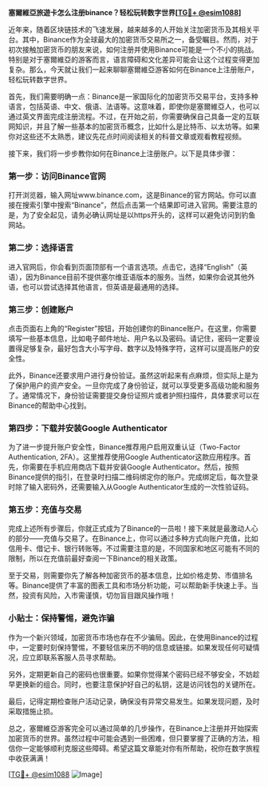 **塞爾維亞旅遊卡怎么注册binance？轻松玩转数字世界[[TG💪+ @esim1088](https://t.me/s/esim1088)]**

近年来，随着区块链技术的飞速发展，越来越多的人开始关注加密货币及其相关平台。其中，Binance作为全球最大的加密货币交易所之一，备受瞩目。然而，对于初次接触加密货币的朋友来说，如何注册并使用Binance可能是一个不小的挑战。特别是对于塞爾維亞的游客而言，语言障碍和文化差异可能会让这个过程变得更加复杂。那么，今天就让我们一起来聊聊塞爾維亞游客如何在Binance上注册账户，轻松玩转数字世界。

首先，我们需要明确一点：Binance是一家国际化的加密货币交易平台，支持多种语言，包括英语、中文、俄语、法语等。这意味着，即使你是塞爾維亞人，也可以通过英文界面完成注册流程。不过，在开始之前，你需要确保自己具备一定的互联网知识，并且了解一些基本的加密货币概念，比如什么是比特币、以太坊等。如果你对这些还不太熟悉，建议先花点时间阅读相关的科普文章或观看教程视频。

接下来，我们将一步步教你如何在Binance上注册账户。以下是具体步骤：

### 第一步：访问Binance官网

打开浏览器，输入网址www.binance.com，这是Binance的官方网站。你可以直接在搜索引擎中搜索“Binance”，然后点击第一个结果即可进入官网。需要注意的是，为了安全起见，请务必确认网址是以https开头的，这样可以避免访问到钓鱼网站。

### 第二步：选择语言

进入官网后，你会看到页面顶部有一个语言选项。点击它，选择“English”（英语），因为Binance目前不提供塞尔维亚语版本的服务。当然，如果你会说其他外语，也可以尝试选择其他语言，但英语是最通用的选择。

### 第三步：创建账户

点击页面右上角的“Register”按钮，开始创建你的Binance账户。在这里，你需要填写一些基本信息，比如电子邮件地址、用户名以及密码。请记住，密码一定要设置得足够复杂，最好包含大小写字母、数字以及特殊字符，这样可以提高账户的安全性。

此外，Binance还要求用户进行身份验证。虽然这听起来有点麻烦，但实际上是为了保护用户的资产安全。一旦你完成了身份验证，就可以享受更多高级功能和服务了。通常情况下，身份验证需要提交身份证照片或者护照扫描件，具体要求可以在Binance的帮助中心找到。

### 第四步：下载并安装Google Authenticator

为了进一步提升账户安全性，Binance推荐用户启用双重认证（Two-Factor Authentication, 2FA）。这里推荐使用Google Authenticator这款应用程序。首先，你需要在手机应用商店下载并安装Google Authenticator。然后，按照Binance提供的指引，在登录时扫描二维码绑定你的账户。完成绑定后，每次登录时除了输入密码外，还需要输入从Google Authenticator生成的一次性验证码。

### 第五步：充值与交易

完成上述所有步骤后，你就正式成为了Binance的一员啦！接下来就是最激动人心的部分——充值与交易了。在Binance上，你可以通过多种方式向账户充值，比如信用卡、借记卡、银行转账等。不过需要注意的是，不同国家和地区可能有不同的限制，所以在充值前最好查阅一下Binance的相关政策。

至于交易，则需要你先了解各种加密货币的基本信息，比如价格走势、市值排名等。Binance提供了丰富的图表工具和市场分析功能，可以帮助新手快速上手。当然，投资有风险，入市需谨慎，切勿盲目跟风操作哦！

### 小贴士：保持警惕，避免诈骗

作为一个新兴领域，加密货币市场也存在不少骗局。因此，在使用Binance的过程中，一定要时刻保持警惕，不要轻信来历不明的信息或链接。如果发现任何可疑情况，应立即联系客服人员寻求帮助。

另外，定期更新自己的密码也很重要。如果你觉得某个密码已经不够安全，不妨趁早更换新的组合。同时，也要注意保护好自己的私钥，这是访问钱包的关键所在。

最后，记得定期检查账户活动记录，确保没有异常交易发生。如果发现问题，及时采取措施止损。

总之，塞爾維亞游客完全可以通过简单的几步操作，在Binance上注册并开始探索加密货币的世界。虽然过程中可能会遇到一些困难，但只要掌握了正确的方法，相信你一定能够顺利克服这些障碍。希望这篇文章能对你有所帮助，祝你在数字旅程中收获满满！

[[TG💪+ @esim1088](https://t.me/s/esim1088) ![Image](https://i.postimg.cc/4NQfJmqS/Snipaste-2025-05-13-00-14-12.png)]
